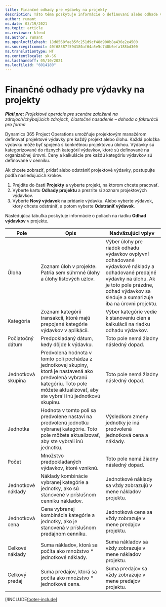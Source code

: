 ```yaml
---
title: Finančné odhady pre výdavky na projekty
description: Táto téma poskytuje informácie o definovaní alebo odhade výdavkov na základe projektu.
author: rumant
ms.date: 03/19/2021
ms.topic: article
ms.reviewer: kfend
ms.author: rumant
ms.openlocfilehash: 18d8568fae35fc251d9cf48d900b8a436e2e4500
ms.sourcegitcommit: 40f68387f594180af64a5e5c748b6efa188bd300
ms.translationtype: HT
ms.contentlocale: sk-SK
ms.lasthandoff: 05/10/2021
ms.locfileid: "6014180"
---
```

# <a name="financial-estimates-for-expenses-on-projects"></a>Finančné odhady pre výdavky na projekty
_**Platí pre:** Projektové operácie pre scenáre založené na zdrojoch/chýbajúcich zdrojoch, čiastočné nasadenie – dohoda o fakturácii pro forma_

Dynamics 365 Project Operations umožňuje projektovým manažérom definovať projektové výdavky pre každý projekt alebo úlohu. Každá položka výdavku môže byť spojená s konkrétnou projektovou úlohou. Výdavky sú kategorizované do rôznych kategórií výdavkov, ktoré sú definované na organizačnej úrovni. Ceny a kalkulácie pre každú kategóriu výdavkov sú definované v cenníku. 

Ak chcete zobraziť, pridať alebo odstrániť projektové výdavky, postupujte podľa nasledujúcich krokov.

1. Prejdite do časti **Projekty** a vyberte projekt, na ktorom chcete pracovať.
2. Vyberte kartu **Odhady projektu** a prezrite si zoznam projektových výdavkov.
3. Vyberte **Nový výdavok** na pridanie výdavku. Alebo vyberte výdavok, ktorý chcete odstrániť, a potom vyberte **Odstrániť výdavok**.

Nasledujúca tabuľka poskytuje informácie o poliach na riadku **Odhad výdavkov** v projekte. 

| **Pole** | **Opis** | **Nadväzujúci vplyv** |
| --- | --- | --- |
| Úloha | Zoznam úloh v projekte. Patria sem súhrnné úlohy a úlohy listových uzlov. | Výber úlohy pre riadok odhadu výdavkov ovplyvní odhadované výdavkové náklady a odhadované predajné výdavky na úlohu. Ak je toto pole prázdne, odhad výdavkov sa sleduje a sumarizuje iba na úrovni projektu. |
| Kategória | Zoznam kategórií transakcií, ktoré majú prepojené kategórie výdavkov v aplikácii. | Výber kategórie vedie k stanoveniu cien a kalkulácií na riadku odhadu výdavkov. |
| Počiatočný dátum | Predpokladaný dátum, kedy dôjde k výdavku. | Toto pole nemá žiadny následný dopad. |
| Jednotková skupina | Predvolená hodnota v tomto poli pochádza z jednotkovej skupiny, ktorá je nastavená ako predvolená vybranú kategóriu. Toto pole môžete aktualizovať, aby ste vybrali inú jednotkovú skupinu. | Toto pole nemá žiadny následný dopad. |
| Jednotka | Hodnota v tomto poli sa predvolene nastaví na predvolenú jednotku vybranej kategórie. Toto pole môžete aktualizovať, aby ste vybrali inú jednotku. | Výsledkom zmeny jednotky je iná predvolená jednotková cena a náklady. |
| Počet | Množstvo predpokladaných výdavkov, ktoré vzniknú. | Toto pole nemá žiadny následný dopad. |
| Jednotkové náklady | Náklady kombinácie vybranej kategórie a jednotky, ako sú stanovené v príslušnom cenníku nákladov. | Jednotkové náklady sa vždy zobrazujú v mene nákladov projektu. |
| Jednotková cena | Cena vybranej kombinácia kategórie a jednotky, ako je stanovená v príslušnom predajnom cenníku. | Jednotková cena sa vždy zobrazuje v mene predajov projektu. |
| Celkové náklady | Suma nákladov, ktorá sa počíta ako množstvo \* jednotkové náklady.| Suma nákladov sa vždy zobrazuje v mene nákladov projektu. |
| Celkový predaj | Suma predajov, ktorá sa počíta ako množstvo \* jednotková cena. | Suma predajov sa vždy zobrazuje v mene predajov projektu. |


[!INCLUDE[footer-include](../includes/footer-banner.md)]
